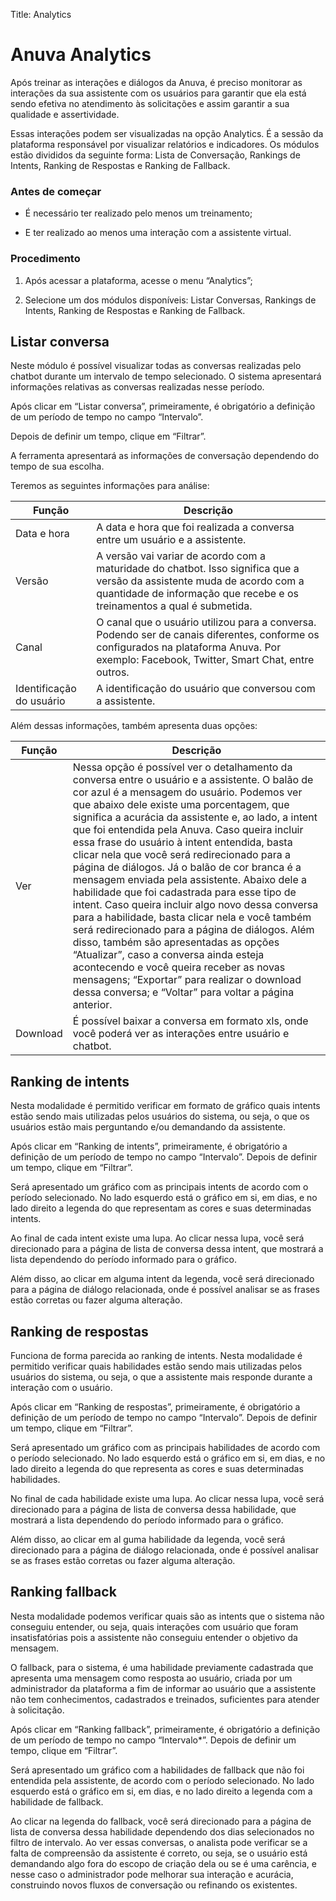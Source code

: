 Title: Analytics

# Anuva Analytics

Após treinar as interações e diálogos da Anuva, é preciso monitorar as
interações da sua assistente com os usuários para garantir que ela está sendo
efetiva no atendimento às solicitações e assim garantir a sua qualidade e
assertividade. 

Essas interações podem ser visualizadas na opção Analytics. É a sessão da
plataforma responsável por visualizar relatórios e indicadores. Os módulos estão
divididos da seguinte forma: Lista de Conversação, Rankings de Intents, Ranking
de Respostas e Ranking de Fallback.

### Antes de começar

- É necessário ter realizado pelo menos um treinamento;

- E ter realizado ao menos uma interação com a assistente virtual.

### Procedimento

1.  Após acessar a plataforma, acesse o menu “Analytics”;

2.  Selecione um dos módulos disponíveis: Listar Conversas, Rankings de Intents,
    Ranking de Respostas e Ranking de Fallback.

## Listar conversa

Neste módulo é possível visualizar todas as conversas realizadas pelo chatbot
durante um intervalo de tempo selecionado. O sistema apresentará informações
relativas as conversas realizadas nesse período.

Após clicar em “Listar conversa”, primeiramente, é obrigatório a definição de um
período de tempo no campo “Intervalo”.

Depois de definir um tempo, clique em “Filtrar”.

A ferramenta apresentará as informações de conversação dependendo do tempo de
sua escolha.

Teremos as seguintes informações para análise:

|**Função**|**Descrição**|
|-|-|
|Data e hora|A data e hora que foi realizada a conversa entre um usuário e a assistente.|
|Versão|A versão vai variar de acordo com a maturidade do chatbot. Isso significa que a versão da assistente muda de acordo com a quantidade de informação que recebe e os treinamentos a qual é submetida.|
|Canal|O canal que o usuário utilizou para a conversa. Podendo ser de canais diferentes, conforme os configurados na plataforma Anuva. Por exemplo: Facebook, Twitter, Smart Chat, entre outros.|
|Identificação do usuário|A identificação do usuário que conversou com a assistente.|

Além dessas informações, também apresenta duas opções:

|**Função**|**Descrição**|
|-|-|
|Ver|Nessa opção é possível ver o detalhamento da conversa entre o usuário e a assistente. O balão de cor azul é a mensagem do usuário. Podemos ver que abaixo dele existe uma porcentagem, que significa a acurácia da assistente e, ao lado, a intent que foi entendida pela Anuva. Caso queira incluir essa frase do usuário à intent entendida, basta clicar nela que você será redirecionado para a página de diálogos. Já o balão de cor branca é a mensagem enviada pela assistente. Abaixo dele a habilidade que foi cadastrada para esse tipo de intent. Caso queira incluir algo novo dessa conversa para a habilidade, basta clicar nela e você também será redirecionado para a página de diálogos. Além disso, também são apresentadas as opções “Atualizar”, caso a conversa ainda esteja acontecendo e você queira receber as novas mensagens; “Exportar” para realizar o download dessa conversa; e “Voltar” para voltar a página anterior.|
|Download|É possível baixar a conversa em formato xls, onde você poderá ver as interações entre usuário e chatbot.|       


## Ranking de intents

Nesta modalidade é permitido verificar em formato de gráfico quais intents estão sendo mais utilizadas pelos usuários do sistema, ou seja, o que os usuários estão mais perguntando e/ou demandando da assistente.

Após clicar em “Ranking de intents”, primeiramente, é obrigatório a definição de um período de tempo no campo “Intervalo”. Depois de definir um tempo, clique em “Filtrar”.

Será apresentado um gráfico com as principais intents de acordo com o período selecionado. No lado esquerdo está o gráfico em si, em dias, e no lado direito a legenda do que representam as cores e suas determinadas intents.

Ao final de cada intent existe uma lupa. Ao clicar nessa lupa, você será direcionado para a página de lista de conversa dessa intent, que mostrará a lista dependendo do período informado para o gráfico.

Além disso, ao clicar em alguma intent da legenda, você será direcionado para a página de diálogo relacionada, onde é possível analisar se as frases estão corretas ou fazer alguma alteração.

## Ranking de respostas

Funciona de forma parecida ao ranking de intents. Nesta modalidade é permitido verificar quais habilidades estão sendo mais utilizadas pelos usuários do sistema, ou seja, o que a assistente mais responde durante a interação com o usuário.

Após clicar em “Ranking de respostas”, primeiramente, é obrigatório a definição de um período de tempo no campo “Intervalo”. Depois de definir um tempo, clique em “Filtrar”.

Será apresentado um gráfico com as principais habilidades de acordo com o período selecionado. No lado esquerdo está o gráfico em si, em dias, e no lado direito a legenda do que representa as cores e suas determinadas habilidades.

No final de cada habilidade existe uma lupa. Ao clicar nessa lupa, você será direcionado para a página de lista de conversa dessa habilidade, que mostrará a lista dependendo do período informado para o gráfico.

Além disso, ao clicar em al guma habilidade da legenda, você será direcionado para a página de diálogo relacionada, onde é possível analisar se as frases estão corretas ou fazer alguma alteração.

## Ranking fallback

Nesta modalidade podemos verificar quais são as intents que o sistema não conseguiu entender, ou seja, quais interações com usuário que foram insatisfatórias pois a assistente não conseguiu entender o objetivo da mensagem.

O fallback, para o sistema, é uma habilidade previamente cadastrada que apresenta uma mensagem como resposta ao usuário, criada por um administrador da plataforma a fim de informar ao usuário que a assistente não tem conhecimentos, cadastrados e treinados, suficientes para atender à solicitação.

Após clicar em “Ranking fallback”, primeiramente, é obrigatório a definição de um período de tempo no campo “Intervalo\*”. Depois de definir um tempo, clique em “Filtrar”.

Será apresentado um gráfico com a habilidades de fallback que não foi entendida pela assistente, de acordo com o período selecionado. No lado esquerdo está o gráfico em si, em dias, e no lado direito a legenda com a habilidade de fallback.

Ao clicar na legenda do fallback, você será direcionado para a página de lista  de conversa dessa habilidade dependendo dos dias selecionados no filtro de intervalo. Ao ver essas conversas, o analista pode verificar se a falta de compreensão da assistente é correto, ou seja, se o usuário está demandando algo fora do escopo de criação dela ou se é uma carência, e nesse caso o
administrador pode melhorar sua interação e acurácia, construindo novos fluxos de conversação ou refinando os existentes.